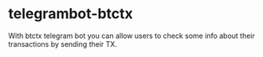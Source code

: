 # telegrambot-btctx
With btctx telegram bot you can allow users to check some info about their transactions by sending their TX.
